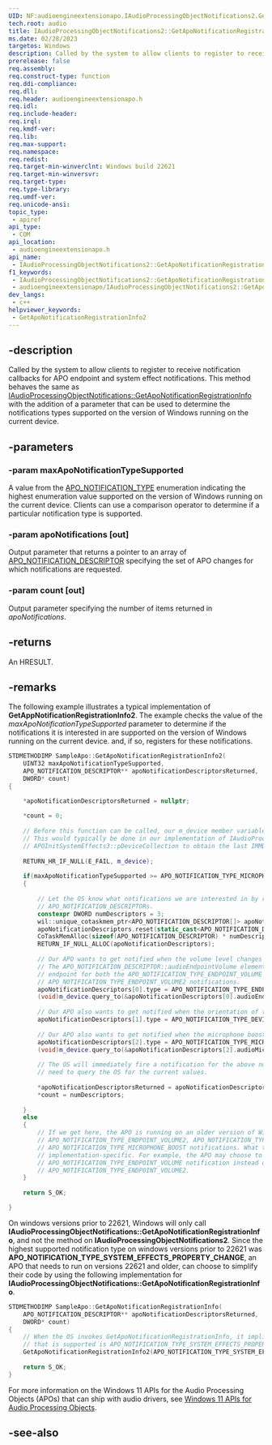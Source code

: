 ```yaml
---
UID: NF:audioengineextensionapo.IAudioProcessingObjectNotifications2.GetApoNotificationRegistrationInfo2
tech.root: audio
title: IAudioProcessingObjectNotifications2::GetApoNotificationRegistrationInfo2
ms.date: 02/28/2023
targetos: Windows
description: Called by the system to allow clients to register to receive notification callbacks for APO endpoint and system effect notifications. This method adds a parameter that can be used to determine the notifications types supported on the version of Windows running on the current device.
prerelease: false
req.assembly: 
req.construct-type: function
req.ddi-compliance: 
req.dll: 
req.header: audioengineextensionapo.h
req.idl: 
req.include-header: 
req.irql: 
req.kmdf-ver: 
req.lib: 
req.max-support: 
req.namespace: 
req.redist: 
req.target-min-winverclnt: Windows build 22621
req.target-min-winversvr: 
req.target-type: 
req.type-library: 
req.umdf-ver: 
req.unicode-ansi: 
topic_type:
 - apiref
api_type:
 - COM
api_location:
 - audioengineextensionapo.h
api_name:
 - IAudioProcessingObjectNotifications2::GetApoNotificationRegistrationInfo2
f1_keywords:
 - IAudioProcessingObjectNotifications2::GetApoNotificationRegistrationInfo2
 - audioengineextensionapo/IAudioProcessingObjectNotifications2::GetApoNotificationRegistrationInfo2
dev_langs:
 - c++
helpviewer_keywords:
 - GetApoNotificationRegistrationInfo2
---
```


## -description

Called by the system to allow clients to register to receive notification callbacks for APO endpoint and system effect notifications. This method behaves the same as [IAudioProcessingObjectNotifications::GetApoNotificationRegistrationInfo](./nf-audioengineextensionapo-iaudioprocessingobjectnotifications-getaponotificationregistrationinfo.md) with the addition of a parameter that can be used to determine the notifications types supported on the version of Windows running on the current device.

## -parameters

### -param maxApoNotificationTypeSupported

A value from the [APO_NOTIFICATION_TYPE](./ne-audioengineextensionapo-apo_notification_type.md) enumeration indicating the highest enumeration value supported on the version of Windows running on the current device. Clients can use a comparison operator to determine if a particular notification type is supported.

### -param apoNotifications [out]

Output parameter that returns a pointer to an array of [APO_NOTIFICATION_DESCRIPTOR](ns-audioengineextensionapo-apo_notification_descriptor.md) specifying the set of APO changes for which notifications are requested.

### -param count [out]

Output parameter specifying the number of items returned in *apoNotifications*.

## -returns

An HRESULT.

## -remarks

The following example illustrates a typical implementation of **GetAppNotificationRegistrationInfo2**. The example checks the value of the *maxApoNotificationTypeSupported* parameter to determine if the notifications it is interested in are supported on the version of Windows running on the current device. and, if so, registers for these notifications. 

```cpp
STDMETHODIMP SampleApo::GetApoNotificationRegistrationInfo2(
    UINT32 maxApoNotificationTypeSupported,
    APO_NOTIFICATION_DESCRIPTOR** apoNotificationDescriptorsReturned,
    DWORD* count)
{

    *apoNotificationDescriptorsReturned = nullptr;
    
    *count = 0;
    
    // Before this function can be called, our m_device member variable should already have been initialized.
    // This would typically be done in our implementation of IAudioProcessingObject::Initialize, by using
    // APOInitSystemEffects3::pDeviceCollection to obtain the last IMMDevice in the collection.
    
    RETURN_HR_IF_NULL(E_FAIL, m_device);
    
    if(maxApoNotificationTypeSupported >= APO_NOTIFICATION_TYPE_MICROPHONE_BOOST)
    {
    
        // Let the OS know what notifications we are interested in by returning an array of
        // APO_NOTIFICATION_DESCRIPTORs.
        constexpr DWORD numDescriptors = 3;
        wil::unique_cotaskmem_ptr<APO_NOTIFICATION_DESCRIPTOR[]> apoNotificationDescriptors;
        apoNotificationDescriptors.reset(static_cast<APO_NOTIFICATION_DESCRIPTOR*>(
        CoTaskMemAlloc(sizeof(APO_NOTIFICATION_DESCRIPTOR) * numDescriptors)));
        RETURN_IF_NULL_ALLOC(apoNotificationDescriptors);
        
        // Our APO wants to get notified when the volume level changes on the audio endpoint.
        // The APO_NOTIFICATION_DESCRIPTOR::audioEndpointVolume element is used to specify the audio
        // endpoint for both the APO_NOTIFICATION_TYPE_ENDPOINT_VOLUME and the
        // APO_NOTIFICATION_TYPE_ENDPOINT_VOLUME2 notifications.
        apoNotificationDescriptors[0].type = APO_NOTIFICATION_TYPE_ENDPOINT_VOLUME2;
        (void)m_device.query_to(&apoNotificationDescriptors[0].audioEndpointVolume.device);
        
        // Our APO also wants to get notified when the orientation of the device changes.
        apoNotificationDescriptors[1].type = APO_NOTIFICATION_TYPE_DEVICE_ORIENTATION;
        
        // Our APO also wants to get notified when the microphone boost changes on the audio endpoint.
        apoNotificationDescriptors[2].type = APO_NOTIFICATION_TYPE_MICROPHONE_BOOST;
        (void)m_device.query_to(&apoNotificationDescriptors[2].audioMicrophoneBoost.device);
        
        // The OS will immediately fire a notification for the above notification types, so we do not
        // need to query the OS for the current values.
        
        *apoNotificationDescriptorsReturned = apoNotificationDescriptors.release();
        *count = numDescriptors;
    
    }
    else
    {
        // If we get here, the APO is running on an older version of Windows that does not support the
        // APO_NOTIFICATION_TYPE_ENDPOINT_VOLUME2, APO_NOTIFICATION_TYPE_DEVICE_ORIENTATION, and
        // APO_NOTIFICATION_TYPE_MICROPHONE_BOOST notifications. What the APO does at this point is
        // implementation-specific. For example, the APO may choose to subscribe to the
        // APO_NOTIFICATION_TYPE_ENDPOINT_VOLUME notification instead of
        // APO_NOTIFICATION_TYPE_ENDPOINT_VOLUME2.
    }
    
    return S_OK;

}
```

On windows versions prior to 22621, Windows will only call **IAudioProcessingObjectNotifications::GetApoNotificationRegistrationInfo**, and not the method on **IAudioProcessingObjectNotifications2**. Since the highest supported notification type on windows versions prior to 22621 was **APO_NOTIFICATION_TYPE_SYSTEM_EFFECTS_PROPERTY_CHANGE**, an APO that needs to run on versions 22621 and older, can choose to simplify their code by using the following implementation for **IAudioProcessingObjectNotifications::GetApoNotificationRegistrationInfo**.


```cpp
STDMETHODIMP SampleApo::GetApoNotificationRegistrationInfo(
    APO_NOTIFICATION_DESCRIPTOR** apoNotificationDescriptorsReturned,
    DWORD* count)
{
    // When the OS invokes GetApoNotificationRegistrationInfo, it implies that the maximum notification value
    // that is supported is APO_NOTIFICATION_TYPE_SYSTEM_EFFECTS_PROPERTY_CHANGE.
    GetApoNotificationRegistrationInfo2(APO_NOTIFICATION_TYPE_SYSTEM_EFFECTS_PROPERTY_CHANGE, apoNotificationDescriptorsReturned, count);
    
    return S_OK;
}
```

For more information on the Windows 11 APIs for the Audio Processing Objects (APOs) that can ship with audio drivers, see [Windows 11 APIs for Audio Processing Objects](/windows-hardware/drivers/audio/windows-11-apis-for-audio-processing-objects).

## -see-also


